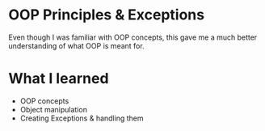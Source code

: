 # OOP Principles & Exceptions
Even though I was familiar with OOP concepts, this gave me a much better understanding of what OOP is meant for.

# What I learned
* OOP concepts
* Object manipulation
* Creating Exceptions & handling them
